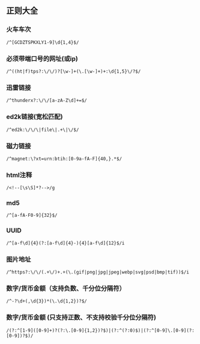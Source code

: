 ## 正则大全

### 火车车次
```
/^[GCDZTSPKXLY1-9]\d{1,4}$/
```

### 必须带端口号的网址(或ip)
```
/^((ht|f)tps?:\/\/)?[\w-]+(\.[\w-]+)+:\d{1,5}\/?$/
```

### 迅雷链接
```
/^thunderx?:\/\/[a-zA-Z\d]+=$/
```

### ed2k链接(宽松匹配)
```
/^ed2k:\/\/\|file\|.+\|\/$/
```

### 磁力链接
```
/^magnet:\?xt=urn:btih:[0-9a-fA-F]{40,}.*$/
```

### html注释
```
/<!--[\s\S]*?-->/g
```

### md5
```
/^[a-fA-F0-9]{32}$/
```

### UUID
```
/^[a-f\d]{4}(?:[a-f\d]{4}-){4}[a-f\d]{12}$/i
```

### 图片地址
```
/^https?:\/\/(.+\/)+.+(\.(gif|png|jpg|jpeg|webp|svg|psd|bmp|tif))$/i
```

### 数字/货币金额（支持负数、千分位分隔符）
```
/^-?\d+(,\d{3})*(\.\d{1,2})?$/
```

### 数字/货币金额 (只支持正数、不支持校验千分位分隔符)
```
/(?:^[1-9]([0-9]+)?(?:\.[0-9]{1,2})?$)|(?:^(?:0)$)|(?:^[0-9]\.[0-9](?:[0-9])?$)/
```

